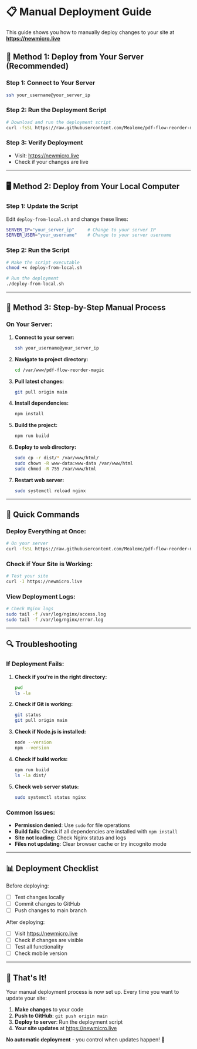 # 📋 Manual Deployment Guide

This guide shows you how to manually deploy changes to your site at **https://newmicro.live**

## 🎯 **Method 1: Deploy from Your Server (Recommended)**

### Step 1: Connect to Your Server
```bash
ssh your_username@your_server_ip
```

### Step 2: Run the Deployment Script
```bash
# Download and run the deployment script
curl -fsSL https://raw.githubusercontent.com/Mealeme/pdf-flow-reorder-magic/main/manual-deploy.sh | bash
```

### Step 3: Verify Deployment
- Visit: https://newmicro.live
- Check if your changes are live

---

## 🖥️ **Method 2: Deploy from Your Local Computer**

### Step 1: Update the Script
Edit `deploy-from-local.sh` and change these lines:
```bash
SERVER_IP="your_server_ip"     # Change to your server IP
SERVER_USER="your_username"    # Change to your server username
```

### Step 2: Run the Script
```bash
# Make the script executable
chmod +x deploy-from-local.sh

# Run the deployment
./deploy-from-local.sh
```

---

## 🔧 **Method 3: Step-by-Step Manual Process**

### On Your Server:

1. **Connect to your server:**
   ```bash
   ssh your_username@your_server_ip
   ```

2. **Navigate to project directory:**
   ```bash
   cd /var/www/pdf-flow-reorder-magic
   ```

3. **Pull latest changes:**
   ```bash
   git pull origin main
   ```

4. **Install dependencies:**
   ```bash
   npm install
   ```

5. **Build the project:**
   ```bash
   npm run build
   ```

6. **Deploy to web directory:**
   ```bash
   sudo cp -r dist/* /var/www/html/
   sudo chown -R www-data:www-data /var/www/html
   sudo chmod -R 755 /var/www/html
   ```

7. **Restart web server:**
   ```bash
   sudo systemctl reload nginx
   ```

---

## 🚀 **Quick Commands**

### Deploy Everything at Once:
```bash
# On your server
curl -fsSL https://raw.githubusercontent.com/Mealeme/pdf-flow-reorder-magic/main/manual-deploy.sh | bash
```

### Check if Your Site is Working:
```bash
# Test your site
curl -I https://newmicro.live
```

### View Deployment Logs:
```bash
# Check Nginx logs
sudo tail -f /var/log/nginx/access.log
sudo tail -f /var/log/nginx/error.log
```

---

## 🔍 **Troubleshooting**

### If Deployment Fails:

1. **Check if you're in the right directory:**
   ```bash
   pwd
   ls -la
   ```

2. **Check if Git is working:**
   ```bash
   git status
   git pull origin main
   ```

3. **Check if Node.js is installed:**
   ```bash
   node --version
   npm --version
   ```

4. **Check if build works:**
   ```bash
   npm run build
   ls -la dist/
   ```

5. **Check web server status:**
   ```bash
   sudo systemctl status nginx
   ```

### Common Issues:

- **Permission denied**: Use `sudo` for file operations
- **Build fails**: Check if all dependencies are installed with `npm install`
- **Site not loading**: Check Nginx status and logs
- **Files not updating**: Clear browser cache or try incognito mode

---

## 📊 **Deployment Checklist**

Before deploying:
- [ ] Test changes locally
- [ ] Commit changes to GitHub
- [ ] Push changes to main branch

After deploying:
- [ ] Visit https://newmicro.live
- [ ] Check if changes are visible
- [ ] Test all functionality
- [ ] Check mobile version

---

## 🎉 **That's It!**

Your manual deployment process is now set up. Every time you want to update your site:

1. **Make changes** to your code
2. **Push to GitHub**: `git push origin main`
3. **Deploy to server**: Run the deployment script
4. **Your site updates** at https://newmicro.live

**No automatic deployment** - you control when updates happen! 🚀
